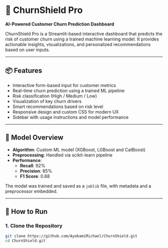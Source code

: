 # 🚨 ChurnShield Pro

**AI-Powered Customer Churn Prediction Dashboard**

ChurnShield Pro is a Streamlit-based interactive dashboard that predicts the risk of customer churn using a trained machine learning model. It provides actionable insights, visualizations, and personalized recommendations based on user inputs.

---

## 📦 Features

- Interactive form-based input for customer metrics
- Real-time churn prediction using a trained ML pipeline
- Risk classification (High / Medium / Low)
- Visualization of key churn drivers
- Smart recommendations based on risk level
- Responsive design and custom CSS for modern UX
- Sidebar with usage instructions and model performance

---

## 🧠 Model Overview

- **Algorithm**: Custom ML model (XGBoost, LGBoost and CatBoost)
- **Preprocessing**: Handled via scikit-learn pipeline
- **Performance**:
  - **Recall**: 92%
  - **Precision**: 85%
  - **F1 Score**: 0.88

The model was trained and saved as a `joblib` file, with metadata and a preprocessor embedded.

---

## 🚀 How to Run

### 1. Clone the Repository

```bash
git clone https://github.com/AyobamiMichael/ChurnShield.git
cd ChurnShield.git


